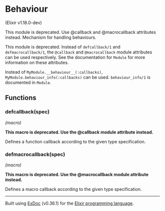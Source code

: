# Behaviour 
(Elixir v1.18.0-dev)

This module is deprecated. Use @callback and @macrocallback attributes instead.
Mechanism for handling behaviours.

This module is deprecated. Instead of `defcallback/1` and
`defmacrocallback/1`, the `@callback` and `@macrocallback`
module attributes can be used respectively. See the
documentation for `Module` for more information on these
attributes.

Instead of `MyModule.__behaviour__(:callbacks)`,
`MyModule.behaviour_info(:callbacks)` can be used. `behaviour_info/1`
is documented in `Module`.

## Functions

### defcallback(spec)
*(macro)* 

**This macro is deprecated. Use the @callback module attribute instead.**

Defines a function callback according to the given type specification.

### defmacrocallback(spec)
*(macro)* 

**This macro is deprecated. Use the @macrocallback module attribute instead.**

Defines a macro callback according to the given type specification.



---
Built using [ExDoc](https://github.com/elixir-lang/ex_doc "ExDoc") (v0.36.1) for the [Elixir programming language](href="https://elixir-lang.org" "Elixir").

